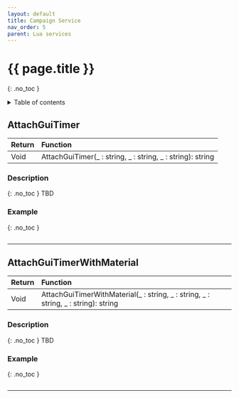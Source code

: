 ```yaml
---
layout: default
title: Campaign Service
nav_order: 5
parent: Lua services
---
```


# {{ page.title }}
{: .no_toc }

<details markdown="block">
  <summary>
    Table of contents
  </summary>
  {: .text-delta }
1. TOC
{:toc}
</details>


## AttachGuiTimer

| Return | Function |
|:-------------|:--------------|
| Void | AttachGuiTimer(_ : string, _ : string, _ : string): string |

### Description
{: .no_toc }
TBD
### Example
{: .no_toc }
```lua

```  
---

## AttachGuiTimerWithMaterial

| Return | Function |
|:-------------|:--------------|
| Void | AttachGuiTimerWithMaterial(_ : string, _ : string, _ : string, _ : string): string |

### Description
{: .no_toc }
TBD
### Example
{: .no_toc }
```lua

```
---